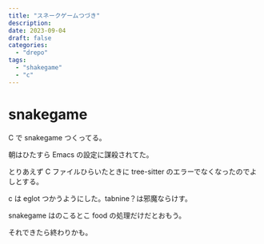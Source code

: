 ```yaml
---
title: "スネークゲームつづき"
description:
date: 2023-09-04
draft: false
categories:
  - "drepo"
tags:
  - "shakegame"
  - "c"
---
```


# snakegame

C で snakegame つくってる。

朝はひたすら Emacs の設定に謀殺されてた。

とりあえず C ファイルひらいたときに tree-sitter のエラーでなくなったのでよしとする。

c は eglot つかうようにした。tabnine？は邪魔ならけす。

snakegame はのこるとこ food の処理だけだとおもう。

それできたら終わりかも。
